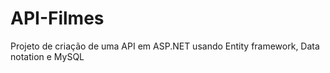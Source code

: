 # API-Filmes
Projeto de criação de uma API em ASP.NET usando Entity framework, Data notation e MySQL
